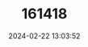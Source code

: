---
title: "161418"
category: "Leucoraja erinacea"
draft: false
date: 2024-02-22 13:03:52
languages:
  English: ["Little Skate"]
---